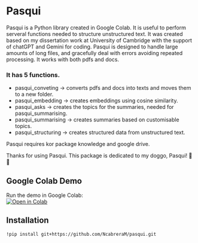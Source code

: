 
# Pasqui

Pasqui is a Python library created in Google Colab. It is useful to perform serveral functions needed to structure unstructured text. It was created based on my dissertation work at University of Cambridge with the support of chatGPT and Gemini for coding.
Pasqui is designed to handle large amounts of long files, and gracefully deal with errors avoiding repeated processing. It works with both pdfs and docs.

### It has 5 functions.
* pasqui_conveting -> converts pdfs and docs into texts and moves them to a new folder.
* pasqui_embedding -> creates embeddings using cosine similarity.
* pasqui_asks -> creates the topics for the summaries, needed for pasqui_summarising.
* pasqui_summarising -> creates summaries based on customisable topics.
* pasqui_structuring -> creates structured data from unstructured text.

Pasqui requires kor package knowledge and google drive.

Thanks for using Pasqui. This package is dedicated to my doggo, Pasqui! 🐶🐾

## Google Colab Demo  
Run the demo in Google Colab:  
[![Open in Colab](https://colab.research.google.com/assets/colab-badge.svg)](https://colab.research.google.com/drive/1BOhuEhxFr-JIVJDLd45YwHBW7HhYWmxg?usp=sharing)

## Installation
```bash
!pip install git+https://github.com/NcabreraM/pasqui.git

